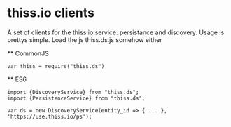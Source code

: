 thiss.io clients
====

A set of clients for the thiss.io service: persistance and discovery. Usage is prettys simple. Load the
js thiss.ds.js somehow either

** CommonJS

```
var thiss = require("thiss.ds")
```

** ES6

```
import {DiscoveryService} from "thiss.ds";
import {PersistenceService} from "thiss.ds";
```

```
var ds = new DiscoveryService(entity_id => { ... }, 'https://use.thiss.io/ps'):
```
